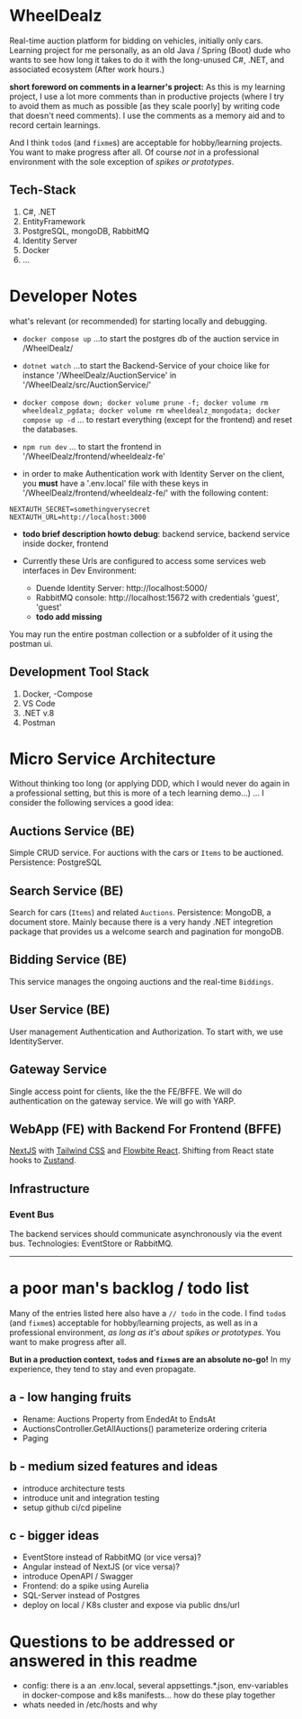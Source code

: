 # WheelDealz
Real-time auction platform for bidding on vehicles, initially only cars. 
Learning project for me personally, as an old Java / Spring (Boot) dude who wants to see 
how long it takes to do it with the long-unused C#, .NET, and associated ecosystem 
(After work hours.)

**short foreword on comments in a learner's project:**
As this is my learning project, I use a lot more comments than in productive projects (where I try to avoid them as much as possible [as they scale poorly] by writing code that doesn't need comments). I use the comments as a memory aid and to record certain learnings.

And I think `todo`s (and `fixme`s) are acceptable for hobby/learning projects. You want to make progress after all.
Of course _not_ in a professional environment with the sole exception of _spikes or prototypes_.


## Tech-Stack
1. C#, .NET
1. EntityFramework
1. PostgreSQL, mongoDB, RabbitMQ
1. Identity Server
1. Docker
1. ...

# Developer Notes
what's relevant (or recommended) for starting locally and debugging.

- `docker compose up`  ...to start the postgres db of the auction service in /WheelDealz/

- `dotnet watch`  ...to start the Backend-Service of your choice like for instance '/WheelDealz/AuctionService' in '/WheelDealz/src/AuctionService/'

- `docker compose down; docker volume prune -f; docker volume rm wheeldealz_pgdata; docker volume rm wheeldealz_mongodata; docker compose up -d`
... to restart everything (except for the frontend) and reset the databases.

- `npm run dev` ... to start the frontend in '/WheelDealz/frontend/wheeldealz-fe'

- in order to make Authentication work with Identity Server on the client, you **must** have a '.env.local' file with these keys in '/WheelDealz/frontend/wheeldealz-fe/' with the following content:
```properties
NEXTAUTH_SECRET=somethingverysecret
NEXTAUTH_URL=http://localhost:3000
```

- **todo brief description howto debug**: backend service, backend service inside docker, frontend

- Currently these Urls are configured to access some services web interfaces in Dev Environment:
    - Duende Identity Server: http://localhost:5000/
    - RabbitMQ console: http://localhost:15672 with credentials 'guest', 'guest'
    - **todo add missing**


You may run the entire postman collection or a subfolder of it using the postman ui.

## Development Tool Stack
1. Docker, -Compose
1. VS Code
1. .NET v.8
1. Postman





# Micro Service Architecture
Without thinking too long (or applying DDD, which I would never 
do again in a professional setting, but this is more of a tech learning demo...)
... I consider the following services a good idea:

## Auctions Service (BE)
Simple CRUD service. For auctions with the cars or `Items` to be auctioned.
Persistence: PostgreSQL

## Search Service (BE)
Search for cars (`Items`) and related `Auctions`.
Persistence: MongoDB, a document store. Mainly because there is a very handy 
.NET integretion package that provides us a welcome search and pagination for mongoDB.

## Bidding Service (BE)
This service manages the ongoing auctions and the real-time `Biddings`.

## User Service (BE)
User management Authentication and Authorization. To start with, we use IdentityServer.

## Gateway Service 
Single access point for clients, like the the FE/BFFE. We will do authentication on the gateway service. We will go with YARP.

## WebApp (FE) with Backend For Frontend (BFFE)
[NextJS](https://nextjs.org/docs) with [Tailwind CSS](https://tailwindcss.com/docs/utility-first) and [Flowbite React](https://www.flowbite-react.com/docs/getting-started/introduction). Shifting from React state hooks to [Zustand](https://zustand-demo.pmnd.rs/).

## Infrastructure

### Event Bus
The backend services should communicate asynchronously via the event bus.
Technologies: EventStore or RabbitMQ.

---

# a poor man's backlog / todo list
Many of the entries listed here also have a `// todo` in the code.
I find `todo`s (and `fixme`s) acceptable for hobby/learning projects, 
as well as in a professional environment, 
_as long as it's about spikes or prototypes_.
You want to make progress after all.

**But in a production context, `todo`s and `fixme`s are an absolute no-go!**
In my experience, they tend to stay and even propagate.


## a - low hanging fruits
- Rename: Auctions Property from EndedAt to EndsAt
- AuctionsController.GetAllAuctions() parameterize ordering criteria
- Paging

## b - medium sized features and ideas
- introduce architecture tests 
- introduce unit and integration testing
- setup github ci/cd pipeline

## c - bigger ideas
- EventStore instead of RabbitMQ (or vice versa)?
- Angular instead of NextJS (or vice versa)?
- introduce OpenAPI / Swagger
- Frontend: do a spike using Aurelia
- SQL-Server instead of Postgres
- deploy on local / K8s cluster and expose via public dns/url

# Questions to be addressed or answered in this readme
- config: there is a an .env.local, several appsettings.*.json, env-variables in docker-compose and k8s manifests...
    how do these play together
- whats needed in /etc/hosts and why



